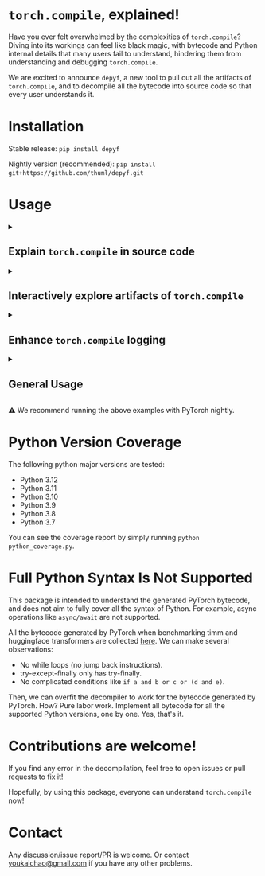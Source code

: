 # `torch.compile`, explained!

Have you ever felt overwhelmed by the complexities of `torch.compile`? Diving into its workings can feel like black magic, with bytecode and Python internal details that many users fail to understand, hindering them from understanding and debugging `torch.compile`.

We are excited to announce `depyf`, a new tool to pull out all the artifacts of `torch.compile`, and to decompile all the bytecode into source code so that every user understands it.

# Installation

Stable release: `pip install depyf`

Nightly version (recommended): `pip install git+https://github.com/thuml/depyf.git`

# Usage

<details>
<summary><h2>Explain <code>torch.compile</code> in source code</h2></summary>

```diff
import torch
+ @torch.compile(backend="eager")
- @torch.compile
def toy_example(a, b):
    x = a / (torch.abs(a) + 1)
    if b.sum() < 0:
        b = b * -1
    return x * b

for _ in range(100):
    toy_example(torch.randn(10), torch.randn(10))

+ from depyf.explain import dump_src
+ src = dump_src(toy_example)
+ with open("explained_code.py", "w") as f:
+     f.write(src)
```

It's this simple: switch the backend to `"eager"`, and run the `dump_src` function to pull out all the artifacts from `torch.compile`.

In the dumped `explained_code.py` file, you can see something like below:

```python

def guard_2(L):
    return (___guarded_code.valid) \
        and (___check_global_state()) \
        and (hasattr(L['b'], '_dynamo_dynamic_indices') == False) \
        and (hasattr(L['x'], '_dynamo_dynamic_indices') == False) \
        and (utils_device.CURRENT_DEVICE == None) \
        and (___skip_backend_check() or ___current_backend() == ___lookup_backend(5096739488)) \
        and (___check_tensors(L['b'], L['x'], tensor_check_names=tensor_check_names))

def __compiled_fn_4(L_b_ : torch.Tensor, L_x_ : torch.Tensor):
      l_b_ = L_b_
      l_x_ = L_x_
      mul = l_x_ * l_b_;  l_x_ = l_b_ = None
      return (mul,)


def compiled_code_2(b, x):
      return __compiled_fn_4(b, x)[0]


def __resume_at_38_2(b, x):
    # Note: if there is a compiled version below, this function might well not be executed directly. Please check the compiled version if possible.
    return x * b

def compiled___resume_at_38_2(b, x):
    L = {"b": b, "x": x}
    if guard_2(L):
        return compiled_code_2(b, x)
    # Note: this function might well not be executed directly. It might well be compiled again, i.e. adding one more guards and compiled code.
    return __resume_at_38_2(b, x)

#============ end of __resume_at_38_2 ============#

def guard_1(L):
    return (___guarded_code.valid) \
        and (___check_global_state()) \
        and (hasattr(L['b'], '_dynamo_dynamic_indices') == False) \
        and (hasattr(L['x'], '_dynamo_dynamic_indices') == False) \
        and (utils_device.CURRENT_DEVICE == None) \
        and (___skip_backend_check() or ___current_backend() == ___lookup_backend(5096739488)) \
        and (___check_tensors(L['b'], L['x'], tensor_check_names=tensor_check_names))

def __compiled_fn_3(L_b_ : torch.Tensor, L_x_ : torch.Tensor):
      l_b_ = L_b_
      l_x_ = L_x_
      b = l_b_ * -1;  l_b_ = None
      mul_1 = l_x_ * b;  l_x_ = b = None
      return (mul_1,)


def compiled_code_1(b, x):
      return __compiled_fn_3(b, x)[0]


def __resume_at_30_1(b, x):
    # Note: if there is a compiled version below, this function might well not be executed directly. Please check the compiled version if possible.
    b = b * -1
    return x * b

def compiled___resume_at_30_1(b, x):
    L = {"b": b, "x": x}
    if guard_1(L):
        return compiled_code_1(b, x)
    # Note: this function might well not be executed directly. It might well be compiled again, i.e. adding one more guards and compiled code.
    return __resume_at_30_1(b, x)

#============ end of __resume_at_30_1 ============#

def guard_0(L):
    return (___guarded_code.valid) \
        and (___check_global_state()) \
        and (hasattr(L['a'], '_dynamo_dynamic_indices') == False) \
        and (hasattr(L['b'], '_dynamo_dynamic_indices') == False) \
        and (utils_device.CURRENT_DEVICE == None) \
        and (___skip_backend_check() or ___current_backend() == ___lookup_backend(5096739488)) \
        and (___check_tensors(L['a'], L['b'], tensor_check_names=tensor_check_names))

def __compiled_fn_0(L_a_ : torch.Tensor, L_b_ : torch.Tensor):
      l_a_ = L_a_
      l_b_ = L_b_
      abs_1 = torch.abs(l_a_)
      add = abs_1 + 1;  abs_1 = None
      x = l_a_ / add;  l_a_ = add = None
      sum_1 = l_b_.sum();  l_b_ = None
      lt = sum_1 < 0;  sum_1 = None
      return (x, lt)


def compiled_code_0(a, b):
      __temp_29 = __compiled_fn_0(a, b)
      x = __temp_29[0]
      if __temp_29[1]:
          return __resume_at_30_1(b, x)
      return __resume_at_38_2(b, x)


def toy_example(a, b):
    # Note: if there is a compiled version below, this function might well not be executed directly. Please check the compiled version if possible.
    x = a / (torch.abs(a) + 1)
    if b.sum() < 0:
        b = b * -1
    return x * b

def compiled_toy_example(a, b):
    L = {"a": a, "b": b}
    if guard_0(L):
        return compiled_code_0(a, b)
    # Note: this function might well not be executed directly. It might well be compiled again, i.e. adding one more guards and compiled code.
    return toy_example(a, b)

#============ end of toy_example ============#
```

You can explore the code with your favorite IDE. Start from the `toy_example` function, and pay attention to the `compiled_toy_example` function below, walk through all the details of guards/compiled code/compiled subgraph/resume functions. It's all in readable source code format!

</details>

<details>
<summary><h2>Interactively explore artifacts of <code>torch.compile</code></h2></summary>

Please run the [Jupyter Lab Notebook](https://github.com/thuml/depyf/blob/master/explain_pt2.ipynb).

In the notebook, you can interactively select the content you want to explore. The UI looks like the following:

![](https://raw.githubusercontent.com/thuml/depyf/master/imgs/ui.png)

</details>

<details>
<summary><h2>Enhance <code>torch.compile</code> logging</h2></summary>

`depyf` works closely with PyTorch. If you have a PyTorch program with `torch.compile`, you only need to add a single line to enable the decompilation of PyTorch bytecode.

```diff
+ import depyf
+ depyf.install()
from typing import List
import torch
from torch import _dynamo as torchdynamo
def my_compiler(gm: torch.fx.GraphModule, example_inputs: List[torch.Tensor]):
    print("my_compiler() called with FX graph:")
    gm.graph.print_tabular()
    return gm.forward  # return a python callable

@torchdynamo.optimize(my_compiler)
def toy_example(a, b):
    x = a / (torch.abs(a) + 1)
    if b.sum() < 0:
        b = b * -1
    return x * b
for _ in range(100):
    toy_example(torch.randn(10), torch.randn(10))
```

Then, run the code with the environment variable `export TORCH_LOGS="+dynamo,guards,bytecode"` to get verbose logging information. (Or you can `export TORCH_LOGS="+bytecode"` to focus on the bytecode only.)

In the long log output, you can see that decompiled bytecode occurs after the modified bytecode of Dynamo:

```diff
ORIGINAL BYTECODE toy_example /workspace/thuml/code/pytorch/ykc.py line 12 
 14           0 LOAD_FAST                0 (a)
              2 LOAD_GLOBAL              0 (torch)
              4 LOAD_METHOD              1 (abs)
              6 LOAD_FAST                0 (a)
              8 CALL_METHOD              1
             10 LOAD_CONST               1 (1)
             12 BINARY_ADD
             14 BINARY_TRUE_DIVIDE
             16 STORE_FAST               2 (x)

 15          18 LOAD_FAST                1 (b)
             20 LOAD_METHOD              2 (sum)
             22 CALL_METHOD              0
             24 LOAD_CONST               2 (0)
             26 COMPARE_OP               0 (<)
             28 POP_JUMP_IF_FALSE       19 (to 38)

 16          30 LOAD_FAST                1 (b)
             32 LOAD_CONST               3 (-1)
             34 BINARY_MULTIPLY
             36 STORE_FAST               1 (b)

 17     >>   38 LOAD_FAST                2 (x)
             40 LOAD_FAST                1 (b)
             42 BINARY_MULTIPLY
             44 RETURN_VALUE


MODIFIED BYTECODE toy_example /workspace/thuml/code/pytorch/ykc.py line 12 
 12           0 LOAD_GLOBAL              3 (__compiled_fn_0)
              2 LOAD_FAST                0 (a)
              4 LOAD_FAST                1 (b)
              6 CALL_FUNCTION            2
              8 UNPACK_SEQUENCE          2
             10 STORE_FAST               2 (x)
             12 POP_JUMP_IF_FALSE       12 (to 24)
             14 LOAD_GLOBAL              4 (__resume_at_30_1)
             16 LOAD_FAST                1 (b)
             18 LOAD_FAST                2 (x)
             20 CALL_FUNCTION            2
             22 RETURN_VALUE
        >>   24 LOAD_GLOBAL              5 (__resume_at_38_2)
             26 LOAD_FAST                1 (b)
             28 LOAD_FAST                2 (x)
             30 CALL_FUNCTION            2
             32 RETURN_VALUE


+ possible source code:
+ def toy_example(a, b):
+     __temp_1 = __compiled_fn_0(a, b)
+     x = __temp_1[0]
+     if __temp_1[1]:
+         return __resume_at_30_1(b, x)
+     return __resume_at_38_2(b, x)
+ 
+ If you find the decompiled code is wrong,please submit an issue at https://github.com/thuml/depyf/issues.
```

</details>

<details>
<summary><h2>General Usage</h2></summary>

`depyf` is a general-purpose tool to decompile Python bytecode into source code.

```python
# obtain a callable object or codeobject
def func():
    print("hello, world!")
# import the `decompile` function
from depyf import decompile
# and decompile it into source code!
print(decompile(func))
```

Example output:

```python
def func():
    print('hello, world!')
    return None
```

The output source code is semantically equivalent to the function, but not syntactically the same. It verbosely adds many details that are hidden in the Python code. For example, the above output code explicitly returns `None`, which is typically ignored.

</details>

:warning: We recommend running the above examples with PyTorch nightly.

# Python Version Coverage

The following python major versions are tested:

- Python 3.12
- Python 3.11
- Python 3.10
- Python 3.9
- Python 3.8
- Python 3.7

You can see the coverage report by simply running `python python_coverage.py`.

# Full Python Syntax Is Not Supported

This package is intended to understand the generated PyTorch bytecode, and does not aim to fully cover all the syntax of Python. For example, async operations like `async/await` are not supported.

All the bytecode generated by PyTorch when benchmarking timm and huggingface transformers are collected [here](https://github.com/thuml/depyf/tree/master/pytorch_bytecode). We can make several observations:

- No while loops (no jump back instructions).
- try-except-finally only has try-finally.
- No complicated conditions like `if a and b or c or (d and e)`.

Then, we can overfit the decompiler to work for the bytecode generated by PyTorch. How? Pure labor work. Implement all bytecode for all the supported Python versions, one by one. Yes, that's it.

# Contributions are welcome!

If you find any error in the decompilation, feel free to open issues or pull requests to fix it!

Hopefully, by using this package, everyone can understand `torch.compile` now!

# Contact

Any discussion/issue report/PR is welcome. Or contact youkaichao@gmail.com if you have any other problems.
